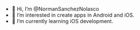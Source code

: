 - 👋 Hi, I’m @NormanSanchezNolasco
- 👀 I’m interested in create apps in Android and iOS.
- 🌱 I’m currently learning iOS development.
